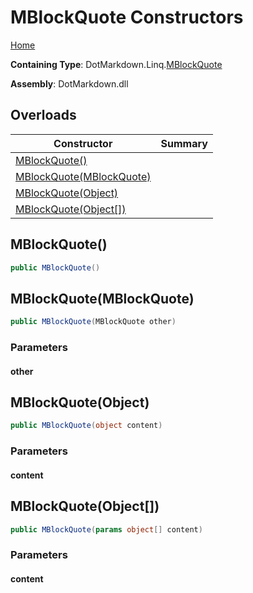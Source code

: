 # MBlockQuote Constructors

[Home](../../../../README.md#_top)

**Containing Type**: DotMarkdown\.Linq\.[MBlockQuote](../README.md#_top)

**Assembly**: DotMarkdown\.dll

## Overloads

| Constructor | Summary |
| ----------- | ------- |
| [MBlockQuote()](#DotMarkdown_Linq_MBlockQuote__ctor) | |
| [MBlockQuote(MBlockQuote)](#DotMarkdown_Linq_MBlockQuote__ctor_DotMarkdown_Linq_MBlockQuote_) | |
| [MBlockQuote(Object)](#DotMarkdown_Linq_MBlockQuote__ctor_System_Object_) | |
| [MBlockQuote(Object\[\])](#DotMarkdown_Linq_MBlockQuote__ctor_System_Object___) | |

## MBlockQuote\(\) <a name="DotMarkdown_Linq_MBlockQuote__ctor"></a>

```csharp
public MBlockQuote()
```

## MBlockQuote\(MBlockQuote\) <a name="DotMarkdown_Linq_MBlockQuote__ctor_DotMarkdown_Linq_MBlockQuote_"></a>

```csharp
public MBlockQuote(MBlockQuote other)
```

### Parameters

#### other

## MBlockQuote\(Object\) <a name="DotMarkdown_Linq_MBlockQuote__ctor_System_Object_"></a>

```csharp
public MBlockQuote(object content)
```

### Parameters

#### content

## MBlockQuote\(Object\[\]\) <a name="DotMarkdown_Linq_MBlockQuote__ctor_System_Object___"></a>

```csharp
public MBlockQuote(params object[] content)
```

### Parameters

#### content

